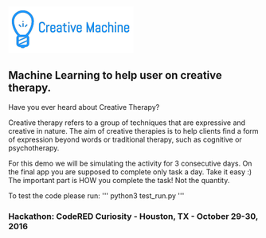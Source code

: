 ![Alt text](logo_creative_machine.png)

## Machine Learning to help user on creative therapy.

Have you ever heard about Creative Therapy?

Creative therapy refers to a group of techniques that are expressive
and creative in nature. The aim of creative therapies is to help
clients find a form of expression beyond words or traditional therapy,
such as cognitive or psychotherapy.

For this demo we will be simulating the activity for 3 consecutive days.
On the final app you are supposed to complete only task a day. Take it easy :)
The important part is HOW you complete the task! Not the quantity.

To test the code please run:
'''
python3 test_run.py
'''

### Hackathon: CodeRED Curiosity - Houston, TX - October 29-30, 2016
